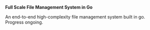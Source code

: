 **Full Scale File Management System in Go**

An end-to-end high-complexity file management system built in go. Progress ongoing. 